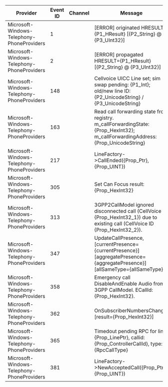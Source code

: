 Provider                                    |  Event ID  |  Channel  |  Message
--------------------------------------------|------------|-----------|----------------------------------------------------------------------------------------------------------------------------------
Microsoft-Windows-Telephony-PhoneProviders  |  1         |           |  [ERROR] originated HRESULT={P1_HResult} [{P2_String} @ {P3_UInt32}]
Microsoft-Windows-Telephony-PhoneProviders  |  2         |           |  [ERROR] propagated HRESULT={P1_HResult} [{P2_String} @ {P3_UInt32}]
Microsoft-Windows-Telephony-PhoneProviders  |  148       |           |  Cellvoice UICC Line set; sim swap pending: {P1_Int}; old/new line ID: {P2_UnicodeString} / {P3_UnicodeString}
Microsoft-Windows-Telephony-PhoneProviders  |  163       |           |  Read call forwarding state from registry. m_callForwardingState: {Prop_HexInt32}; m_callForwardingAddress: {Prop_UnicodeString}
Microsoft-Windows-Telephony-PhoneProviders  |  217       |           |  LineFactory->CallEnded({Prop_Ptr}, {Prop_UINT})
Microsoft-Windows-Telephony-PhoneProviders  |  305       |           |  Set Can Focus result: {Prop_HexInt32}
Microsoft-Windows-Telephony-PhoneProviders  |  313       |           |  3GPP2CallModel ignored disconnected call (CellVoice ID {Prop_HexInt32_1}) due to existing call (CellVoice ID {Prop_HexInt32_2}).
Microsoft-Windows-Telephony-PhoneProviders  |  347       |           |  UpdateCallPresence, [currentPresence={currentPresence}][aggregatePresence={aggregatePresence}][allSameType={allSameType}]
Microsoft-Windows-Telephony-PhoneProviders  |  358       |           |  Emergency call DisableAndEnable Audio from 3GPP CallModel. ECallId: {Prop_HexInt32}.
Microsoft-Windows-Telephony-PhoneProviders  |  362       |           |  OnSubscriberNumbersChange, [result={Prop_HexInt32}]
Microsoft-Windows-Telephony-PhoneProviders  |  365       |           |  Timedout pending RPC for line: {Prop_LinePtr}, callid: {Prop_ControllerCallId}, type: {RpcCallType}
Microsoft-Windows-Telephony-PhoneProviders  |  381       |           |  LineFactory->NewAcceptedCall({Prop_Ptr}, {Prop_UINT})